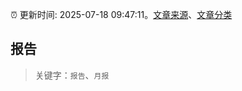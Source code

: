 :alarm_clock: 更新时间: 2025-07-18 09:47:11。[文章来源](/README.md)、[文章分类](/TAGS.md)

## 报告


> 关键字：`报告`、`月报`



